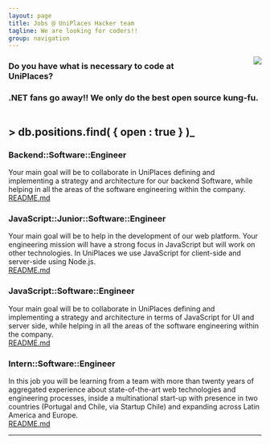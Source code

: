 ```yaml
---
layout: page
title: Jobs @ UniPlaces Hacker team
tagline: We are looking for coders!!
group: navigation
---
```


<img src="{{ BASE_PATH }}/static/MrTSharkpunch.gif" style="float:right;margin-left:100px" />


### Do you have what is necessary to code at UniPlaces?
### .NET fans go away!! We only do the best open source kung-fu.

<div style="clear:both"></div>

## > db.positions.find( { open : true } )<span style="text-decoration:blink">_</span>

### Backend::Software::Engineer

<div class="row">
        <div class="span10">
		Your main goal will be to collaborate in UniPlaces defining and implementing a strategy and architecture for our backend Software, while helping in all the areas of the software engineering within the company.
        </div>
        <div class="span2">
                <a href="{{ BASE_PATH }}/jobs/backend-software-engineer.html" class="btn btn-success btn-large">README.md</a>
        </div>
</div>

### JavaScript::Junior::Software::Engineer

<div class="row">
	<div class="span10">
		Your main goal will be to help in the development of our web platform. Your engineering mission will have a strong focus in JavaScript but will work on other technologies. In UniPlaces we use JavaScript for client-side and server-side using Node.js.
	</div>
	<div class="span2">
		<a href="{{ BASE_PATH }}/jobs/junior-javascript-software-engineer.html" class="btn btn-success btn-large">README.md</a>
	</div>
</div>

### JavaScript::Software::Engineer

<div class="row">
	<div class="span10">
		Your main goal will be to collaborate in UniPlaces defining and implementing a strategy and architecture in terms of JavaScript for UI and server side, while helping in all the areas of the software engineering within the company.
	</div>
	<div class="span2">
		<a href="{{ BASE_PATH }}/jobs/javascript-software-engineer.html" class="btn btn-success btn-large">README.md</a>
	</div>
</div>

### Intern::Software::Engineer

<div class="row">
	<div class="span10">
		In this job you will be learning from a team with more than twenty years of aggregated experience about state-of-the-art web technologies and engineering processes, inside a multinational start-up with presence in two countries (Portugal and Chile, via Startup Chile) and expanding across Latin America and Europe.
	</div>
	<div class="span2">		
		<a href="{{ BASE_PATH }}/jobs/intern-software-engineer.html" class="btn btn-success btn-large">README.md</a>
	</div>
</div>

<hr />
